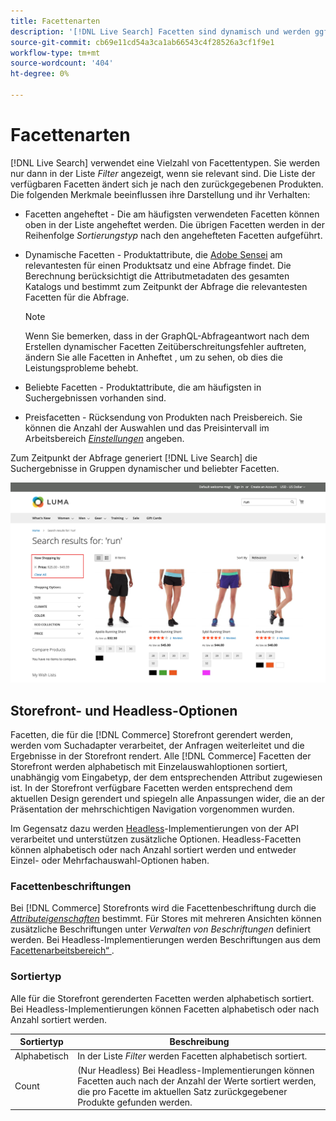 ```yaml
---
title: Facettenarten
description: '[!DNL Live Search] Facetten sind dynamisch und werden ggf. in der Liste Filter angezeigt.'
source-git-commit: cb69e11cd54a3ca1ab66543c4f28526a3cf1f9e1
workflow-type: tm+mt
source-wordcount: '404'
ht-degree: 0%

---
```


# Facettenarten

[!DNL Live Search] verwendet eine Vielzahl von Facettentypen. Sie werden nur dann in der Liste *Filter* angezeigt, wenn sie relevant sind. Die Liste der verfügbaren Facetten ändert sich je nach den zurückgegebenen Produkten. Die folgenden Merkmale beeinflussen ihre Darstellung und ihr Verhalten:

* Facetten angeheftet - Die am häufigsten verwendeten Facetten können oben in der Liste angeheftet werden. Die übrigen Facetten werden in der Reihenfolge *Sortierungstyp* nach den angehefteten Facetten aufgeführt.
* Dynamische Facetten - Produktattribute, die [Adobe Sensei](https://www.adobe.com/sensei.html) am relevantesten für einen Produktsatz und eine Abfrage findet. Die Berechnung berücksichtigt die Attributmetadaten des gesamten Katalogs und bestimmt zum Zeitpunkt der Abfrage die relevantesten Facetten für die Abfrage.

  >[!NOTE]
  >
  >Wenn Sie bemerken, dass in der GraphQL-Abfrageantwort nach dem Erstellen dynamischer Facetten Zeitüberschreitungsfehler auftreten, ändern Sie alle Facetten in Anheftet , um zu sehen, ob dies die Leistungsprobleme behebt.

* Beliebte Facetten - Produktattribute, die am häufigsten in Suchergebnissen vorhanden sind.
* Preisfacetten - Rücksendung von Produkten nach Preisbereich. Sie können die Anzahl der Auswahlen und das Preisintervall im Arbeitsbereich [*Einstellungen*](settings.md) angeben.

Zum Zeitpunkt der Abfrage generiert [!DNL Live Search] die Suchergebnisse in Gruppen dynamischer und beliebter Facetten.

![Facetten - Preis](assets/storefront-search-results-run-price.png)

## Storefront- und Headless-Optionen

Facetten, die für die [!DNL Commerce] Storefront gerendert werden, werden vom Suchadapter verarbeitet, der Anfragen weiterleitet und die Ergebnisse in der Storefront rendert. Alle [!DNL Commerce] Facetten der Storefront werden alphabetisch mit Einzelauswahloptionen sortiert, unabhängig vom Eingabetyp, der dem entsprechenden Attribut zugewiesen ist. In der Storefront verfügbare Facetten werden entsprechend dem aktuellen Design gerendert und spiegeln alle Anpassungen wider, die an der Präsentation der mehrschichtigen Navigation vorgenommen wurden.

Im Gegensatz dazu werden [Headless](https://developer.adobe.com/commerce/php/architecture/technical-vision/web-api/)-Implementierungen von der API verarbeitet und unterstützen zusätzliche Optionen. Headless-Facetten können alphabetisch oder nach Anzahl sortiert werden und entweder Einzel- oder Mehrfachauswahl-Optionen haben.

### Facettenbeschriftungen

Bei [!DNL Commerce] Storefronts wird die Facettenbeschriftung durch die [*Attributeigenschaften*](https://experienceleague.adobe.com/docs/commerce-admin/catalog/product-attributes/create/attribute-product-create.html?lang=de) bestimmt. Für Stores mit mehreren Ansichten können zusätzliche Beschriftungen unter *Verwalten von Beschriftungen* definiert werden. Bei Headless-Implementierungen werden Beschriftungen aus dem [Facettenarbeitsbereich“ ](faceting-workspace.md).

### Sortiertyp

Alle für die Storefront gerenderten Facetten werden alphabetisch sortiert. Bei Headless-Implementierungen können Facetten alphabetisch oder nach Anzahl sortiert werden.

| Sortiertyp | Beschreibung |
|--- |--- |
| Alphabetisch | In der Liste *Filter* werden Facetten alphabetisch sortiert. |
| Count | (Nur Headless) Bei Headless-Implementierungen können Facetten auch nach der Anzahl der Werte sortiert werden, die pro Facette im aktuellen Satz zurückgegebener Produkte gefunden werden. |
